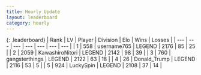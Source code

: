 ```yaml
---
title: Hourly Update
layout: leaderboard
category: hourly
---
```


{: .leaderboard}
| Rank | LV | Player | Division | Elo | Wins | Losses |
| --- | --- | --- | --- | --- | --- | --- |
| <span data-change="0">1</span> | 558 | <span title="ID: 188640">username765</span> | LEGEND | <span data-change="0">2176</span> | <span data-change="0">85</span> | <span data-change="0">25</span> |
| <span data-change="0">2</span> | 2059 | <span title="ID: 164871">KawashiroNitori</span> | LEGEND | <span data-change="0">2142</span> | <span data-change="0">98</span> | <span data-change="0">39</span> |
| <span data-change="0">3</span> | 760 | <span title="ID: 92077">gangsterthings</span> | LEGEND | <span data-change="0">2122</span> | <span data-change="0">63</span> | <span data-change="0">18</span> |
| <span data-change="0">4</span> | 26 | <span title="ID: 515520">Donald_Trump</span> | LEGEND | <span data-change="8">2116</span> | <span data-change="1">53</span> | <span data-change="0">5</span> |
| <span data-change="0">5</span> | 924 | <span title="ID: 498412">LuckySpin</span> | LEGEND | <span data-change="0">2108</span> | <span data-change="0">37</span> | <span data-change="0">14</span> |
